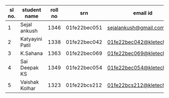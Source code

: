 

sl no. | student name | roll no | srn | email id | contact no.
-- | -- | -- | -- | -- | --
1 | Sejal ankush | 1346 | 01fe22bec051 | sejalankush@gmail.com | 8951840379
2 | Katyayini Patil | 1338 | 01fe22bec042 | 01fe22bec042@kletech.ac.in | 8317498673
3 | K.Sahana | 1363 | 01fe22bec069 | 01fe22bec069@kletech.ac.in | 8792006953
4 | Sai Deepak KS | 1349 | 01fe22bec054 | 01fe22bec054@kletech.ac.in | 9036995545
5 | Vaishak Kolhar | 1323 | 01fe22bcs212 | 01fe22bcs212@kletech.ac.in | 9606947245

